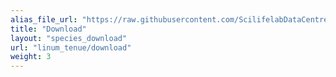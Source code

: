 ```yaml
---
alias_file_url: "https://raw.githubusercontent.com/ScilifelabDataCentre/genome-portal/main/scripts/data_stewardship/alias_files_temp_storage/CAMGYJ01.fna.alias"
title: "Download"
layout: "species_download"
url: "linum_tenue/download"
weight: 3
---
```

